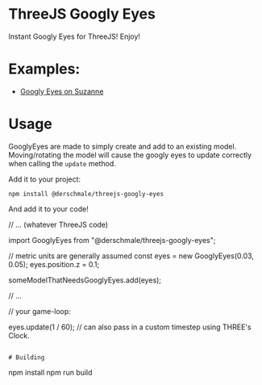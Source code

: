 # ThreeJS Googly Eyes

Instant Googly Eyes for ThreeJS! Enjoy!

# Examples:

- [Googly Eyes on Suzanne](https://derschmale.github.io/threejs-googly-eyes/example/index.html)

# Usage

GooglyEyes are made to simply create and add to an existing model. Moving/rotating the model will cause the googly eyes
to update correctly when calling the `update` method.

Add it to your project:
```
npm install @derschmale/threejs-googly-eyes
```

And add it to your code!

// ... (whatever ThreeJS code)

import GooglyEyes from "@derschmale/threejs-googly-eyes";

// metric units are generally assumed
const eyes = new GooglyEyes(0.03, 0.05);
eyes.position.z = 0.1;

someModelThatNeedsGooglyEyes.add(eyes);

// ...

// your game-loop:

eyes.update(1 / 60); // can also pass in a custom timestep using THREE's Clock.


```

# Building

```
npm install
npm run build
```
